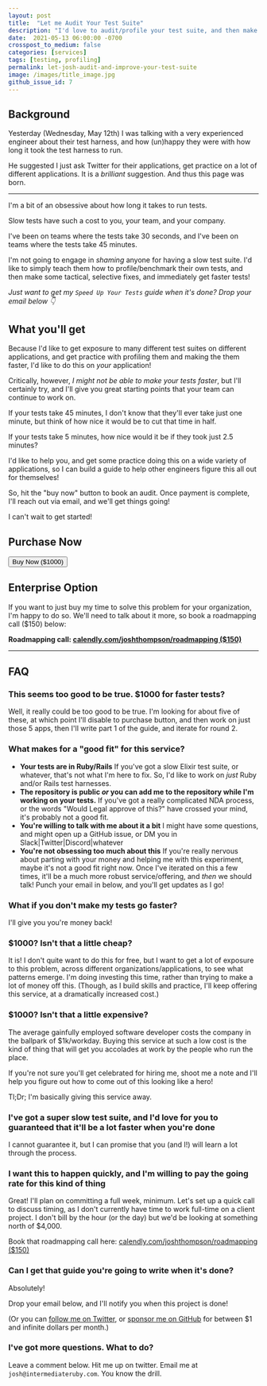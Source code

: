 ```yaml
---
layout: post
title:  "Let me Audit Your Test Suite"
description: "I'd love to audit/profile your test suite, and then make it faster!"
date:  2021-05-13 06:00:00 -0700
crosspost_to_medium: false
categories: [services]
tags: [testing, profiling]
permalink: let-josh-audit-and-improve-your-test-suite
image: /images/title_image.jpg
github_issue_id: 7
---
```


## Background

Yesterday (Wednesday, May 12th) I was talking with a very experienced engineer about their test harness, and how (un)happy they were with how long it took the test harness to run.

He suggested I just ask Twitter for their applications, get practice on a lot of different applications. It is a _brilliant_ suggestion. And thus this page was born.

---------------------

I'm a bit of an obsessive about how long it takes to run tests.

Slow tests have such a cost to you, your team, and your company.

I've been on teams where the tests take 30 seconds, and I've been on teams where the tests take 45 minutes.

I'm not going to engage in _shaming_ anyone for having a slow test suite. I'd like to simply teach them how to profile/benchmark their own tests, and then make some tactical, selective fixes, and immediately get faster tests!

_Just want to get my `Speed Up Your Tests` guide when it's done? Drop your email below 👇_

<script async data-uid="518bab5f60" src="https://josh-thompson.ck.page/518bab5f60/index.js"></script>

## What you'll get

Because I'd like to get exposure to many different test suites on different applications, and get practice with profiling them and making the them faster, I'd like to do this on _your_ application! 

Critically, however, _I might not be able to make your tests faster_, but I'll certainly try, and I'll give you great starting points that your team can continue to work on. 

If your tests take 45 minutes, I don't know that they'll ever take just one minute, but think of how nice it would be to cut that time in half.

If your tests take 5 minutes, how nice would it be if they took just 2.5 minutes?

I'd like to help you, and get some practice doing this on a wide variety of applications, so I can build a guide to help other engineers figure this all out for themselves!

So, hit the "buy now" button to book an audit. Once payment is complete, I'll reach out via email, and we'll get things going!

I can't wait to get started!

## Purchase Now

<!-- Load Stripe.js on your website. -->
<script src="https://js.stripe.com/v3"></script>

<div class="stripe_button_container">
<!-- Create a button that your customers click to complete their purchase. Customize the styling to suit your branding. -->
  <button class="stripe_button"
    id="checkout-button-sku_JTcq1iheI2La2N"
    role="link"
    type="button">
    Buy Now ($1000)
  </button>
</div>
<div id="error-message"></div>

<script>
(function() {
  var stripe = Stripe('pk_live_sPYviTcMAWXUxiZKnVtA1zW300d6I1ltcW');

  var checkoutButton = document.getElementById('checkout-button-sku_JTcq1iheI2La2N');
  checkoutButton.addEventListener('click', function () {
    /*
     * When the customer clicks on the button, redirect
     * them to Checkout.
     */
    stripe.redirectToCheckout({
      lineItems: [{price: 'sku_JTcq1iheI2La2N', quantity: 1}],
      mode: 'payment',
      /*
       * Do not rely on the redirect to the successUrl for fulfilling
       * purchases, customers may not always reach the success_url after
       * a successful payment.
       * Instead use one of the strategies described in
       * https://stripe.com/docs/payments/checkout/fulfill-orders
       */
      successUrl: window.location.protocol + '//intermediateruby.com/success',
      cancelUrl: window.location.protocol + '//intermediateruby.com/canceled',
    })
    .then(function (result) {
      if (result.error) {
        /*
         * If `redirectToCheckout` fails due to a browser or network
         * error, display the localized error message to your customer.
         */
        var displayError = document.getElementById('error-message');
        displayError.textContent = result.error.message;
      }
    });
  });
})();
</script>

## Enterprise Option

If you want to just buy my time to solve this problem for your organization, I'm happy to do so. We'll need to talk about it more, so book a roadmapping call ($150) below:

**Roadmapping call: [calendly.com/joshthompson/roadmapping ($150)](https://calendly.com/joshthompson/roadmapping)**

--------------------

## FAQ

### This seems too good to be true. $1000 for faster tests?

Well, it really could be too good to be true. I'm looking for about five of these, at which point I'll disable to purchase button, and then work on just those 5 apps, then I'll write part 1 of the guide, and iterate for round 2.



### What makes for a "good fit" for this service?

- **Your tests are in Ruby/Rails** If you've got a slow Elixir test suite, or whatever, that's not what I'm here to fix. So, I'd like to work on _just_ Ruby and/or Rails test harnesses.
- **The repository is public _or_ you can add me to the repository while I'm working on your tests.** If you've got a really complicated NDA process, or the words "Would Legal approve of this?" have crossed your mind, it's probably not a good fit.
- **You're willing to talk with me about it a bit** I might have some questions, and might open up a GitHub issue, or DM you in Slack|Twitter|Discord|whatever
- **You're not obsessing too much about this** If you're really nervous about parting with your money and helping me with this experiment, maybe it's not a good fit right now. Once I've iterated on this a few times, it'll be a much more robust service/offering, and _then_ we should talk! Punch your email in below, and you'll get updates as I go!

<script async data-uid="518bab5f60" src="https://josh-thompson.ck.page/518bab5f60/index.js"></script>


### What if you don't make my tests go faster?

I'll give you you're money back!

### $1000? Isn't that a little cheap?

It is! I don't quite want to do this for free, but I want to get a lot of exposure to this problem, across different organizations/applications, to see what patterns emerge. I'm doing investing this time, rather than trying to make a lot of money off this. (Though, as I build skills and practice, I'll keep offering this service, at a dramatically increased cost.)

### $1000? Isn't that a little expensive?

The average gainfully employed software developer costs the company in the ballpark of $1k/workday. Buying this service at such a low cost is the kind of thing that will get you accolades at work by the people who run the place.

If you're not sure you'll get celebrated for hiring me, shoot me a note and I'll help you figure out how to come out of this looking like a hero! 

Tl;Dr; I'm basically giving this service away.

### I've got a super slow test suite, and I'd love for you to guaranteed that it'll be a lot faster when you're done

I cannot guarantee it, but I can promise that you (and I!) will learn a lot through the process. 

### I want this to happen quickly, and I'm willing to pay the going rate for this kind of thing

Great! I'll plan on committing a full week, minimum. Let's set up a quick call to discuss timing, as I don't currently have time to work full-time on a client project. I don't bill by the hour (or the day) but we'd be looking at something north of $4,000. 

Book that roadmapping call here: [calendly.com/joshthompson/roadmapping ($150)](https://calendly.com/joshthompson/roadmapping)

### Can I get that guide you're going to write when it's done?

Absolutely!

Drop your email below, and I'll notify you when this project is done!

<script async data-uid="518bab5f60" src="https://josh-thompson.ck.page/518bab5f60/index.js"></script>

(Or you can [follow me on Twitter](https://twitter.com/josh_works), or [sponsor me on GitHub](https://github.com/sponsors/josh-works) for between $1 and infinite dollars per month.)

### I've got more questions. What to do?

Leave a comment below. Hit me up on twitter. Email me at `josh@intermediateruby.com`. You know the drill.

